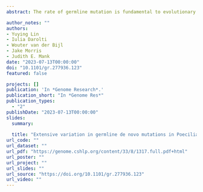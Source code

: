 ```yaml
---
abstract: The rate of germline mutation is fundamental to evolutionary processes, as it generates the variation upon which selection acts. The guppy, Poecilia reticulata, is a model of rapid adaptation, however the relative contribution of standing genetic variation versus de novo mutation (DNM) to evolution in this species remains unclear. Here, we use pedigree-based approaches to quantify and characterize germline DNMs in three large guppy families. Our results suggest germline mutation rate in the guppy varies substantially across individuals and families. Most DNMs are shared across multiple siblings, suggesting they arose during early embryonic development. DNMs are randomly distributed throughout the genome, and male-biased mutation rate is low, as would be expected from the short guppy generation time. Overall, our study shows remarkable variation in germline mutation rate and provides insights into rapid evolution of guppies.

author_notes: ""
authors:
- Yuying Lin
- Iulia Darolti
- Wouter van der Bijl
- Jake Morris
- Judith E. Mank
date: "2023-07-13T00:00:00"
doi: "10.1101/gr.277936.123"
featured: false

projects: []
publication: 'In *Genome Research*.'
publication_short: "In *Genome Res*"
publication_types:
  - "2"
publishDate: "2023-07-13T00:00:00"
slides: 
  summary: 
  
  title: "Extensive variation in germline de novo mutations in Poecilia reticulata"
url_code: ""
url_dataset: ""
url_pdf: "https://genome.cshlp.org/content/33/8/1317.full.pdf+html"
url_poster: ""
url_project: ""
url_slides: ""
url_source: "https://doi.org/10.1101/gr.277936.123"
url_video: ""
---
```

  
